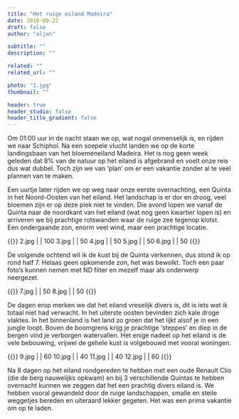 ```yaml
---
title: "Het ruige eiland Madeira"
date: 2016-09-22
draft: false
author: "aljan"

subtitle: ""
description: ""

related: ""
related_url: ""

photo: "1.jpg"
thumbnail: ""

header: true
header_studio: false
header_title_gradient: false
---
```


Om 01:00 uur in de nacht staan we op, wat nogal onmenselijk is, en rijden we naar Schiphol. Na een soepele vlucht landen we op de korte landingsbaan van het bloemeneiland Madeira. Het is nog geen week geleden dat 8% van de natuur op het eiland is afgebrand en voelt onze reis dus wat dubbel. Toch zijn we van ‘plan’ om er een vakantie zonder al te veel plannen van te maken.

Een uurtje later rijden we op weg naar onze eerste overnachting, een Quinta in het Noord-Oosten van het eiland. Het landschap is er dor en droog, veel bloemen zijn er op deze plek niet te vinden. Die avond lopen we vanaf de Quinta naar de noordkant van het eiland (wat nog geen kwartier lopen is) en arriveren we bij prachtige rotswanden waar de ruige zee tegenop klotst. Een ondergaande zon, enorm veel wind, maar een prachtige locatie.

<!-- Gallery #1 -->
{{<photos footnote="" >}}
2.jpg | | 100
3.jpg | | 50
4.jpg | | 50
5.jpg | | 50
6.jpg | | 50
{{</photos>}}

De volgende ochtend wil ik de kust bij de Quinta verkennen, dus stond ik op rond half 7. Helaas geen opkomende zon, het was bewolkt. Toch een paar foto’s kunnen nemen met ND filter en mezelf maar als onderwerp neergezet.

<!-- Gallery #2 -->
{{<photos footnote="" >}}
7.jpg | | 50
8.jpg | | 50
{{</photos>}}

De dagen erop merken we dat het eiland vreselijk divers is, dit is iets wat ik totaal niet had verwacht. In het uiterste oosten bevinden zich kale droge vlaktes. In het binnenland is het land zo groen dat het lijkt alsof je in een jungle loopt. Boven de boomgrens krijg je prachtige ‘steppes’ en diep in de bergen vind je verborgen watervallen. Het enige nadeel op het eiland is de vele bebouwing, vrijwel de gehele kust is volgebouwd met vooral woningen.

<!-- Gallery #3 -->
{{<photos footnote="" >}}
9.jpg | | 60
10.jpg | | 40
11.jpg | | 40
12.jpg | | 60
{{</photos>}}

Na 8 dagen op het eiland rondgereden te hebben met een oude Renault Clio (die de berg nauwelijks opkwam) en bij 3 verschillende Quintas te hebben overnacht kunnen we zeggen dat het een prachtig divers eiland is. We hebben vooral gewandeld door de ruige landschappen, smalle en steile weggetjes bereden en uiteraard lekker gegeten. Het was een prima vakantie om op te laden.
